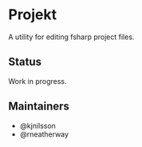 # Projekt
A utility for editing fsharp project files.

## Status
Work in progress.

## Maintainers
* @kjnilsson
* @rneatherway
